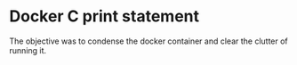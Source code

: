 # Docker C print statement

The objective was to condense the docker container and clear the clutter of running it. 
